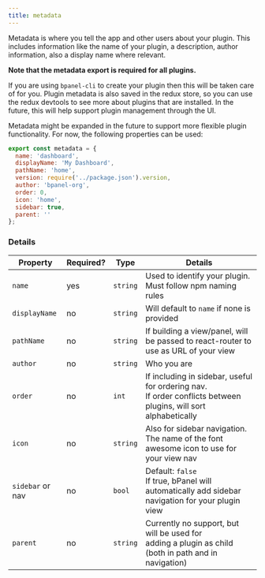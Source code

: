 ```yaml
---
title: metadata
---
```

Metadata is where you tell the app and other users about your plugin.
This includes information like the name of your plugin, a description,
author information, also a display name where relevant.

**Note that the metadata export is required for all plugins.**

If you are using `bpanel-cli` to create your plugin then this will be
taken care of for you. Plugin metadata is also saved in the redux store,
so you can use the redux devtools to see more about plugins that are installed.
In the future, this will help support plugin management through the UI.

Metadata might be expanded in the future to support more flexible
plugin functionality. For now, the following properties can be used:

```javascript
export const metadata = {
  name: 'dashboard',
  displayName: 'My Dashboard',
  pathName: 'home',
  version: require('../package.json').version,
  author: 'bpanel-org',
  order: 0,
  icon: 'home',
  sidebar: true,
  parent: ''
};
```

### Details
| Property       | Required?     | Type        | Details     |
| -------------  | ------------- | --------    | -------     |
| `name`         | yes           | `string`    | Used to identify your plugin. Must follow npm naming rules  |
| `displayName`  | no            | `string`    | Will default to `name` if none is provided |
| `pathName`     | no            | `string`    | If building a view/panel, will be passed to react-router to use as URL of your view|
| `author`       | no            | `string`    | Who you are |
| `order`        | no            | `int`       | If including in sidebar, useful for ordering nav.<br>If order conflicts between plugins, will sort alphabetically |
| `icon`         | no            | `string`    | Also for sidebar navigation.<br>The name of the font awesome icon to use for your view nav  |
| `sidebar` or nav | no            | `bool`      | Default: `false`<br>If true, bPanel will automatically add sidebar navigation for your plugin view  |
| `parent`       | no            | `string`    | Currently no support, but will be used for<br>adding a plugin as child (both in path and in navigation) |